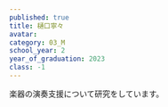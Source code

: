 ```yaml
---
published: true
title: 樋口寧々
avatar: 　
category: 03_M
school_year: 2
year_of_graduation: 2023
class: -1
---
```

楽器の演奏支援について研究をしています。